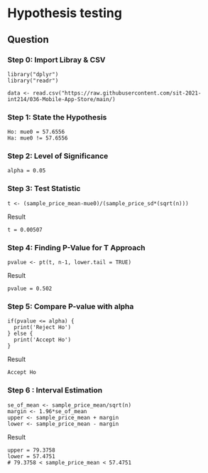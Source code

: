 # Hypothesis testing

## Question


### Step 0: Import Libray & CSV
```
library("dplyr")
library("readr")

data <- read.csv("https://raw.githubusercontent.com/sit-2021-int214/036-Mobile-App-Store/main/)
```

### Step 1: State the Hypothesis
```
Ho: mue0 = 57.6556
Ha: mue0 != 57.6556
```
### Step 2: Level of Significance
```
alpha = 0.05 
```

### Step 3: Test Statistic
```
t <- (sample_price_mean-mue0)/(sample_price_sd*(sqrt(n)))
```
Result
```
t = 0.00507
```

### Step 4: Finding P-Value for T Approach
```
pvalue <- pt(t, n-1, lower.tail = TRUE)
```
Result
```
pvalue = 0.502
```

### Step 5: Compare P-value with alpha 
```
if(pvalue <= alpha) { 
  print('Reject Ho')
} else {
  print('Accept Ho')
}
```
Result
```
Accept Ho
```

### Step 6 : Interval Estimation
```
se_of_mean <- sample_price_mean/sqrt(n)
margin <- 1.96*se_of_mean
upper <- sample_price_mean + margin
lower <- sample_price_mean - margin
```
Result
```
upper = 79.3758
lower = 57.4751
# 79.3758 < sample_price_mean < 57.4751
```
